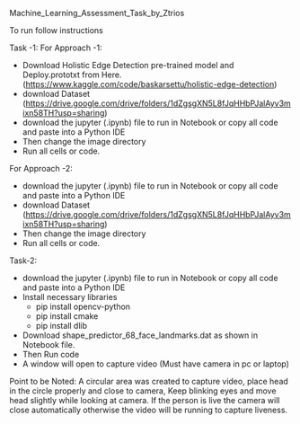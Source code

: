 Machine_Learning_Assessment_Task_by_Ztrios

To run follow instructions

Task -1:
For Approach -1:
- Download Holistic Edge Detection pre-trained model and Deploy.prototxt from Here. (https://www.kaggle.com/code/baskarsettu/holistic-edge-detection) 
- download Dataset (https://drive.google.com/drive/folders/1dZgsgXN5L8fJqHHbPJalAyv3mixn58TH?usp=sharing)
- download the jupyter (.ipynb) file to run in Notebook or copy all code and paste into a Python IDE
- Then change the image directory
- Run all cells or code.
    
For Approach -2:
- download the jupyter (.ipynb) file to run in Notebook or copy all code and paste into a Python IDE
- download Dataset (https://drive.google.com/drive/folders/1dZgsgXN5L8fJqHHbPJalAyv3mixn58TH?usp=sharing)
- Then change the image directory
- Run all cells or code.

Task-2:
- download the jupyter (.ipynb) file to run in Notebook or copy all code and paste into a Python IDE
- Install necessary libraries
    * pip install opencv-python
    * pip install cmake
    * pip install dlib
- Download shape_predictor_68_face_landmarks.dat as shown in Notebook file.
- Then Run code
- A window will open to capture video (Must have camera in pc or laptop)
 
 Point to be Noted:
A circular area was created to capture video, place head in the circle properly and close to camera, Keep blinking eyes and move head slightly while looking at camera.
If the person is live the camera will close automatically otherwise the video will be running to capture liveness.
